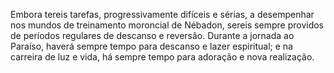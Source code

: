 ﻿Embora tereis tarefas, progressivamente difíceis e sérias, a desempenhar nos mundos de treinamento moroncial de Nébadon, sereis sempre providos de períodos regulares de descanso e reversão. Durante a jornada ao Paraíso, haverá sempre tempo para descanso e lazer espiritual; e na carreira de luz e vida, há sempre tempo para adoração e nova realização.